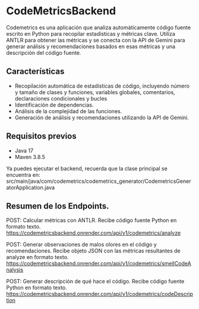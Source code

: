# CodeMetricsBackend

Codemetrics es una aplicación que analiza automáticamente código fuente escrito en Python para recopilar estadísticas y métricas clave. Utiliza ANTLR para obtener las métricas y se conecta con la API de Gemini para generar análisis y recomendaciones basados en esas métricas y una descripción del código fuente.

## Características

- Recopilación automática de estadísticas de código, incluyendo número y tamaño de clases y funciones, variables globales, comentarios, declaraciones condicionales y bucles
- Identificación de dependencias.
- Análisis de la complejidad de las funciones.
- Generación de análisis y recomendaciones utilizando la API de Gemini.

## Requisitos previos

- Java 17
- Maven 3.8.5

Ya puedes ejecutar el backend, recuerda que la clase principal se encuentra en:
src/main/java/com/codemetrics/codemetrics_generator/CodemetricsGeneratorApplication.java

## Resumen de los Endpoints.
POST: Calcular métricas con ANTLR. Recibe código fuente Python en formato texto. https://codemetricsbackend.onrender.com/api/v1/codemetrics/analyze

POST: Generar observaciones de malos olores en el código y recomendaciones. Recibe objeto JSON con las métricas resultantes de analyze en formato texto. https://codemetricsbackend.onrender.com/api/v1/codemetrics/smellCodeAnalysis

POST: Generar descripción de qué hace el código. Recibe código fuente Python en formato texto. https://codemetricsbackend.onrender.com/api/v1/codemetrics/codeDescription